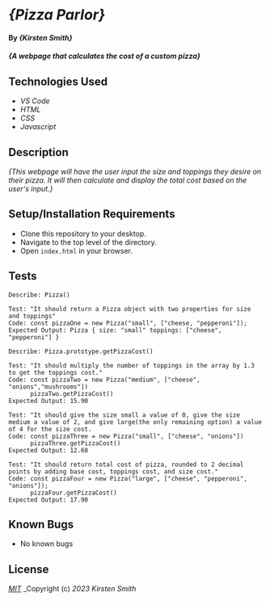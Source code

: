 # _{Pizza Parlor}_

#### By _**{Kirsten Smith}**_

#### _{A webpage that calculates the cost of a custom pizza}_

## Technologies Used

* _VS Code_
* _HTML_
* _CSS_
* _Javascript_


## Description

_{This webpage will have the user input the size and toppings they desire on their pizza. It will then calculate and display the total cost based on the user's input.}_

## Setup/Installation Requirements

* Clone this repository to your desktop.
* Navigate to the top level of the directory. 
* Open `index.html` in your browser. 

## Tests
```
Describe: Pizza()

Test: "It should return a Pizza object with two properties for size and toppings"
Code: const pizzaOne = new Pizza("small", ["cheese, "pepperoni"]);
Expected Output: Pizza { size: "small" toppings: ["cheese", "pepperoni"] }

Describe: Pizza.prototype.getPizzaCost()

Test: "It should multiply the number of toppings in the array by 1.3 to get the toppings cost."
Code: const pizzaTwo = new Pizza("medium", ["cheese", "onions","mushrooms"])
      pizzaTwo.getPizzaCost()
Expected Output: 15.90

Test: "It should give the size small a value of 0, give the size medium a value of 2, and give large(the only remaining option) a value of 4 for the size cost.
Code: const pizzaThree = new Pizza("small", ["cheese", "onions"])
      pizzaThree.getPizzaCost()
Expected Output: 12.60

Test: "It should return total cost of pizza, rounded to 2 decimal points by adding base cost, toppings cost, and size cost."
Code: const pizzaFour = new Pizza("large", ["cheese", "pepperoni", "onions"]);
      pizzaFour.getPizzaCost()
Expected Output: 17.90

```
## Known Bugs

* No known bugs


## License

_[MIT](LICENSE.txt)_
_Copyright (c) _2023_ _Kirsten Smith_
